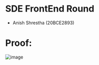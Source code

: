 # SDE FrontEnd Round
- Anish Shrestha (20BCE2893)

# Proof:
![image](https://github.com/stylesaniswi/frontendWorkindia/assets/70318432/657a20cf-fad8-41c2-b271-78df0fe30303)
